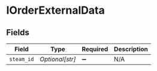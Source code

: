 # IOrderExternalData


## Fields

| Field              | Type               | Required           | Description        |
| ------------------ | ------------------ | ------------------ | ------------------ |
| `steam_id`         | *Optional[str]*    | :heavy_minus_sign: | N/A                |